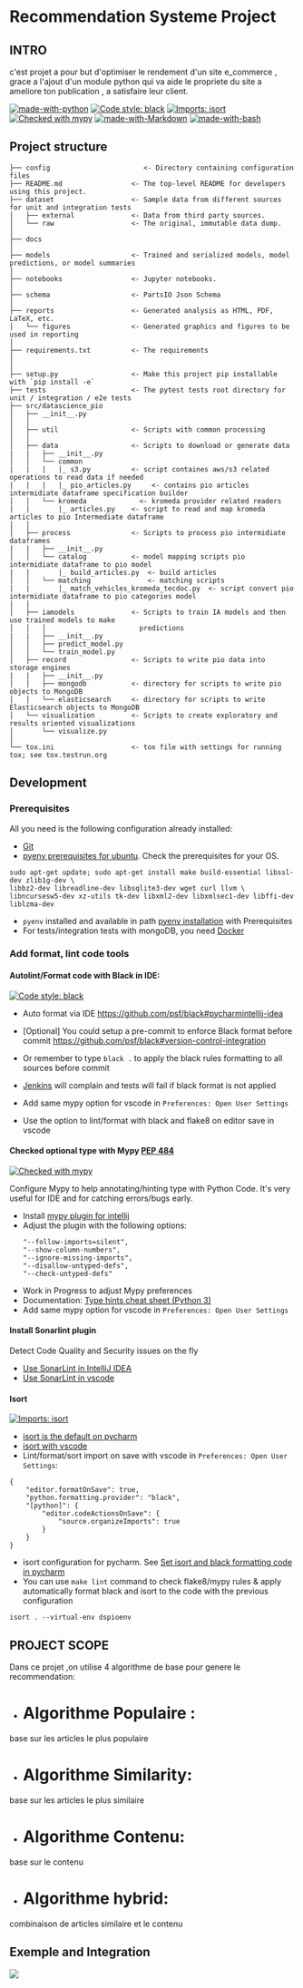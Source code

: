 
# Recommendation Systeme Project #

## INTRO
c'est projet a pour but d'optimiser le rendement d'un site e_commerce , grace a l'ajout d'un module python qui va 
aide le propriete du site a ameliore ton publication , a satisfaire leur client.

[![made-with-python](https://img.shields.io/badge/Made%20with-Python-1f425f.svg)](https://www.python.org/)
[![Code style: black](https://img.shields.io/badge/code%20style-black-000000.svg)](https://github.com/psf/black)
[![Imports: isort](https://img.shields.io/badge/%20imports-isort-%231674b1?style=flat&labelColor=ef8336)](https://pycqa.github.io/isort/)
[![Checked with mypy](https://camo.githubusercontent.com/34b3a249cd6502d0a521ab2f42c8830b7cfd03fa/687474703a2f2f7777772e6d7970792d6c616e672e6f72672f7374617469632f6d7970795f62616467652e737667)](http://mypy-lang.org/)
[![made-with-Markdown](https://img.shields.io/badge/Made%20with-Markdown-1f425f.svg)](http://commonmark.org)
[![made-with-bash](https://img.shields.io/badge/Made%20with-Bash-1f425f.svg)](https://www.gnu.org/software/bash/)

## Project structure

```
├── config                       <- Directory containing configuration files
├── README.md                 <- The top-level README for developers using this project.
├── dataset                   <- Sample data from different sources for unit and integration tests
│   ├── external              <- Data from third party sources.
│   └── raw                   <- The original, immutable data dump.
│
├── docs               
│
├── models                    <- Trained and serialized models, model predictions, or model summaries
│
├── notebooks                 <- Jupyter notebooks. 
│
├── schema                    <- PartsIO Json Schema
│
├── reports                   <- Generated analysis as HTML, PDF, LaTeX, etc.
│   └── figures               <- Generated graphics and figures to be used in reporting
│
├── requirements.txt          <- The requirements 
│                         
│
├── setup.py                  <- Make this project pip installable with `pip install -e`
├── tests                     <- The pytest tests root directory for unit / integration / e2e tests
├── src/datascience_pio                
│   ├── __init__.py    
│   │
│   ├── util                  <- Scripts with common processing
│   │
│   ├── data                  <- Scripts to download or generate data
|   |   ├── __init__.py    
│   │   └── common 
|   |   |   |_ s3.py          <- script containes aws/s3 related operations to read data if needed
|   |   |   |_ pio_articles.py     <- contains pio articles intermidiate dataframe specification builder
│   │   └── kromeda             <- kromeda provider related readers 
|   |       |_ articles.py    <- script to read and map kromeda articles to pio Intermediate dataframe       
│   │
│   ├── process               <- Scripts to process pio intermidiate dataframes
|   |   ├── __init__.py    
│   │   └── catalog           <- model mapping scripts pio intermidiate dataframe to pio model
|   |       |_ build_articles.py  <- build articles
│   │   └── matching              <- matching scripts 
|   |       |_ match_vehicles_kromeda_tecdoc.py  <- script convert pio intermidiate dataframe to pio categories model
│   │
│   ├── iamodels              <- Scripts to train IA models and then use trained models to make
│   │   │                       predictions
|   |   ├── __init__.py    
│   │   ├── predict_model.py
│   │   └── train_model.py
│   ├── record                <- Scripts to write pio data into storage engines
|   |   ├── __init__.py    
│   │   ├── mongodb           <- directory for scripts to write pio objects to MongoDB
│   │   └── elasticsearch     <- directory for scripts to write Elasticsearch objects to MongoDB
│   └── visualization         <- Scripts to create exploratory and results oriented visualizations
│       └── visualize.py
│
└── tox.ini                   <- tox file with settings for running tox; see tox.testrun.org
```


## Development

### Prerequisites
All you need is the following configuration already installed:

* [Git](https://git-scm.com/book/en/v2/Getting-Started-Installing-Git)
* [pyenv prerequisites for ubuntu](https://github.com/pyenv/pyenv/wiki#suggested-build-environment). Check the prerequisites for your OS.

```
sudo apt-get update; sudo apt-get install make build-essential libssl-dev zlib1g-dev \
libbz2-dev libreadline-dev libsqlite3-dev wget curl llvm \
libncursesw5-dev xz-utils tk-dev libxml2-dev libxmlsec1-dev libffi-dev liblzma-dev
```

* `pyenv` installed and available in path [pyenv installation](https://github.com/pyenv/pyenv#installation) with Prerequisites 
* For tests/integration tests with mongoDB, you need [Docker](https://docs.docker.com/engine/install/ubuntu/)



### Add format, lint code tools

#### Autolint/Format code with Black in IDE:

[![Code style: black](https://img.shields.io/badge/code%20style-black-000000.svg)](https://github.com/psf/black)

* Auto format via IDE https://github.com/psf/black#pycharmintellij-idea
* [Optional] You could setup a pre-commit to enforce Black format before commit https://github.com/psf/black#version-control-integration
* Or remember to type `black .` to apply the black rules formatting to all sources before commit
* [Jenkins](https://jenkins.parts-advisor.com/job/parts-io/job/etl/lastCompletedBuild/testReport/) will complain and tests will fail if black format is not applied

* Add same mypy option for vscode in `Preferences: Open User Settings`
* Use the option to lint/format with black and flake8 on editor save in vscode

#### Checked optional type with Mypy [PEP 484](https://www.python.org/dev/peps/pep-0484/)

[![Checked with mypy](https://camo.githubusercontent.com/34b3a249cd6502d0a521ab2f42c8830b7cfd03fa/687474703a2f2f7777772e6d7970792d6c616e672e6f72672f7374617469632f6d7970795f62616467652e737667)](http://mypy-lang.org/)

Configure Mypy to help annotating/hinting type with Python Code. It's very useful for IDE and for catching errors/bugs early. 

* Install [mypy plugin for intellij](https://plugins.jetbrains.com/plugin/11086-mypy)
* Adjust the plugin with the following options:
    ```
    "--follow-imports=silent",
    "--show-column-numbers",
    "--ignore-missing-imports",
    "--disallow-untyped-defs",
    "--check-untyped-defs"
    ```  
* Work in Progress to adjust Mypy preferences
* Documentation: [Type hints cheat sheet (Python 3)](https://mypy.readthedocs.io/en/stable/cheat_sheet_py3.html)
* Add same mypy option for vscode in `Preferences: Open User Settings` 

#### Install Sonarlint plugin

Detect Code Quality and Security issues on the fly

* [Use SonarLint in IntelliJ IDEA](https://www.sonarlint.org/intellij/)
* [Use SonarLint in vscode](https://www.sonarlint.org/vscode)

#### Isort

[![Imports: isort](https://img.shields.io/badge/%20imports-isort-%231674b1?style=flat&labelColor=ef8336)](https://pycqa.github.io/isort/)

* [isort is the default on pycharm](https://www.jetbrains.com/help/pycharm/code-style-python.html#imports_table)
* [isort with vscode](https://cereblanco.medium.com/setup-black-and-isort-in-vscode-514804590bf9)
* Lint/format/sort import on save with vscode in `Preferences: Open User Settings`:

```
{
    "editor.formatOnSave": true,
    "python.formatting.provider": "black",
    "[python]": {
        "editor.codeActionsOnSave": {
            "source.organizeImports": true
        }
    }
}
```

* isort configuration for pycharm. See [Set isort and black formatting code in pycharm](https://www.programmersought.com/article/23126972182/)
* You can use `make lint` command to check flake8/mypy rules & apply automatically format black and isort to the code with the previous configuration

```
isort . --virtual-env dspioenv
```

## PROJECT SCOPE
Dans ce projet ,on utilise 4 algorithme de base pour genere le recommendation:
* # Algorithme Populaire : 
base sur les articles le plus populaire
* # Algorithme Similarity:
base sur les articles le plus similaire
* # Algorithme Contenu:
base sur le contenu
* # Algorithme hybrid:
combinaison de articles similaire et le contenu

## Exemple and Integration
![](https://github.com/anjaragit/System_Recommendation/blob/main/Capture%20d%E2%80%99%C3%A9cran_2022-10-03_21-12-35.png)
